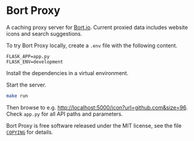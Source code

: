 Bort Proxy
==========

A caching proxy server for [Bort.io](https://bort.io/). Current proxied
data includes website icons and search suggestions.

To try Bort Proxy locally, create a `.env` file with the following
content.

```
FLASK_APP=app.py
FLASK_ENV=development
```

Install the dependencies in a virtual environment.

Start the server.

```bash
make run
```

Then browse to e.g. <http://localhost:5000/icon?url=github.com&size=96>.
Check `app.py` for all API paths and parameters.

Bort Proxy is free software released under the MIT license, see the file
[`COPYING`](COPYING) for details.
